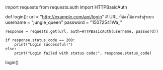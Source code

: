 import requests
from requests.auth import HTTPBasicAuth

def login():
    url = "http://example.com/api/login"  # URL ที่ต้องใช้การเข้าสู่ระบบ
    username = "jungle_queen"
    password = "15072541Wa_"

    response = requests.get(url, auth=HTTPBasicAuth(username, password))

    if response.status_code == 200:
        print("Login successful!")
    else:
        print("Login failed with status code:", response.status_code)

login()
